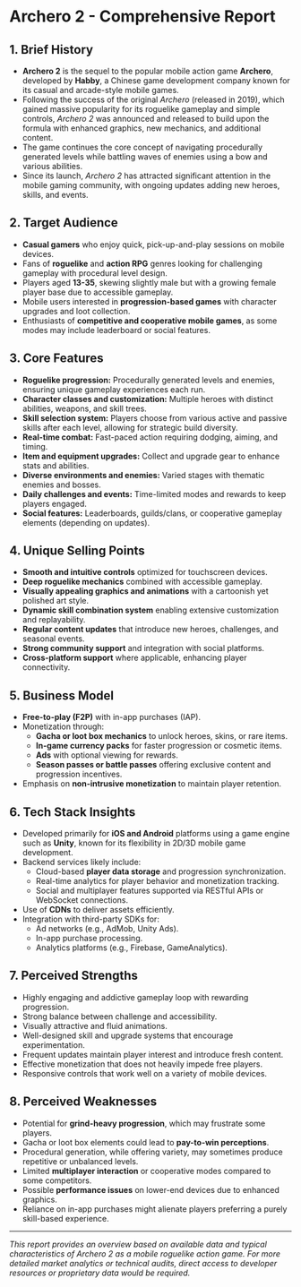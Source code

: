 # Archero 2 - Comprehensive Report

## 1. Brief History
- **Archero 2** is the sequel to the popular mobile action game **Archero**, developed by **Habby**, a Chinese game development company known for its casual and arcade-style mobile games.
- Following the success of the original *Archero* (released in 2019), which gained massive popularity for its roguelike gameplay and simple controls, *Archero 2* was announced and released to build upon the formula with enhanced graphics, new mechanics, and additional content.
- The game continues the core concept of navigating procedurally generated levels while battling waves of enemies using a bow and various abilities.
- Since its launch, *Archero 2* has attracted significant attention in the mobile gaming community, with ongoing updates adding new heroes, skills, and events.

## 2. Target Audience
- **Casual gamers** who enjoy quick, pick-up-and-play sessions on mobile devices.
- Fans of **roguelike** and **action RPG** genres looking for challenging gameplay with procedural level design.
- Players aged **13-35**, skewing slightly male but with a growing female player base due to accessible gameplay.
- Mobile users interested in **progression-based games** with character upgrades and loot collection.
- Enthusiasts of **competitive and cooperative mobile games**, as some modes may include leaderboard or social features.

## 3. Core Features
- **Roguelike progression:** Procedurally generated levels and enemies, ensuring unique gameplay experiences each run.
- **Character classes and customization:** Multiple heroes with distinct abilities, weapons, and skill trees.
- **Skill selection system:** Players choose from various active and passive skills after each level, allowing for strategic build diversity.
- **Real-time combat:** Fast-paced action requiring dodging, aiming, and timing.
- **Item and equipment upgrades:** Collect and upgrade gear to enhance stats and abilities.
- **Diverse environments and enemies:** Varied stages with thematic enemies and bosses.
- **Daily challenges and events:** Time-limited modes and rewards to keep players engaged.
- **Social features:** Leaderboards, guilds/clans, or cooperative gameplay elements (depending on updates).

## 4. Unique Selling Points
- **Smooth and intuitive controls** optimized for touchscreen devices.
- **Deep roguelike mechanics** combined with accessible gameplay.
- **Visually appealing graphics and animations** with a cartoonish yet polished art style.
- **Dynamic skill combination system** enabling extensive customization and replayability.
- **Regular content updates** that introduce new heroes, challenges, and seasonal events.
- **Strong community support** and integration with social platforms.
- **Cross-platform support** where applicable, enhancing player connectivity.

## 5. Business Model
- **Free-to-play (F2P)** with in-app purchases (IAP).
- Monetization through:
  - **Gacha or loot box mechanics** to unlock heroes, skins, or rare items.
  - **In-game currency packs** for faster progression or cosmetic items.
  - **Ads** with optional viewing for rewards.
  - **Season passes or battle passes** offering exclusive content and progression incentives.
- Emphasis on **non-intrusive monetization** to maintain player retention.

## 6. Tech Stack Insights
- Developed primarily for **iOS and Android** platforms using a game engine such as **Unity**, known for its flexibility in 2D/3D mobile game development.
- Backend services likely include:
  - Cloud-based **player data storage** and progression synchronization.
  - Real-time analytics for player behavior and monetization tracking.
  - Social and multiplayer features supported via RESTful APIs or WebSocket connections.
- Use of **CDNs** to deliver assets efficiently.
- Integration with third-party SDKs for:
  - Ad networks (e.g., AdMob, Unity Ads).
  - In-app purchase processing.
  - Analytics platforms (e.g., Firebase, GameAnalytics).

## 7. Perceived Strengths
- Highly engaging and addictive gameplay loop with rewarding progression.
- Strong balance between challenge and accessibility.
- Visually attractive and fluid animations.
- Well-designed skill and upgrade systems that encourage experimentation.
- Frequent updates maintain player interest and introduce fresh content.
- Effective monetization that does not heavily impede free players.
- Responsive controls that work well on a variety of mobile devices.

## 8. Perceived Weaknesses
- Potential for **grind-heavy progression**, which may frustrate some players.
- Gacha or loot box elements could lead to **pay-to-win perceptions**.
- Procedural generation, while offering variety, may sometimes produce repetitive or unbalanced levels.
- Limited **multiplayer interaction** or cooperative modes compared to some competitors.
- Possible **performance issues** on lower-end devices due to enhanced graphics.
- Reliance on in-app purchases might alienate players preferring a purely skill-based experience.

---

*This report provides an overview based on available data and typical characteristics of Archero 2 as a mobile roguelike action game. For more detailed market analytics or technical audits, direct access to developer resources or proprietary data would be required.*